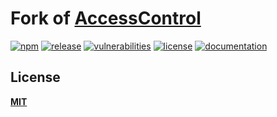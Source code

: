 # Fork of [AccessControl](https://github.com/onury/accesscontrol)


[![npm](http://img.shields.io/npm/v/@s5rw/accesscontrol.svg?style=flat-square)](https://www.npmjs.com/package/@s5rw/accesscontrol)
[![release](https://img.shields.io/github/release/s5rw/accesscontrol.svg?style=flat-square)](https://github.com/s5rw/accesscontrol)
[![vulnerabilities](https://snyk.io/test/github/s5rw/accesscontrol/badge.svg?style=flat-square)](https://snyk.io/test/github/s5rw/accesscontrol)
[![license](http://img.shields.io/npm/l/@s5rw/accesscontrol.svg?style=flat-square)](https://github.com/s5rw/accesscontrol/blob/master/LICENSE)
[![documentation](https://img.shields.io/badge/docs-click_to_read-c27cf4.svg?docs=click_to_read&style=flat-square)](https://onury.io/accesscontrol/?api=ac)

## License

[**MIT**][license]

[docs]:http://onury.io/accesscontrol/?api=ac
[faq]:http://onury.io/accesscontrol/?content=faq
[rbac]:https://en.wikipedia.org/wiki/Role-based_access_control
[abac]:https://en.wikipedia.org/wiki/Attribute-Based_Access_Control
[crud]:https://en.wikipedia.org/wiki/Create,_read,_update_and_delete
[nist-paper]:http://csrc.nist.gov/groups/SNS/rbac/documents/kuhn-coyne-weil-10.pdf
[changelog]:https://github.com/s5rw/accesscontrol/blob/master/CHANGELOG.md
[license]:https://github.com/onury/accesscontrol/blob/master/LICENSE
